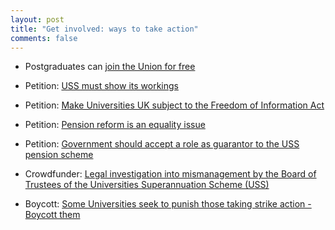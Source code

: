 ```yaml
---
layout: post
title: "Get involved: ways to take action"
comments: false
---
```


* Postgraduates can [join the Union for free](https://www.ucu.org.uk/)

* Petition: [USS must show its workings](https://you.38degrees.org.uk/petitions/uss-must-show-its-workings)

* Petition: [Make Universities UK subject to the Freedom of Information Act](https://petition.parliament.uk/petitions/214119)

* Petition: [Pension reform is an equality issue](https://platform.organise.org.uk/campaigns/open-letter-to-equality-challenge-unit)

* Petition: [Government should accept a role as guarantor to the USS pension scheme](https://petition.parliament.uk/petitions/214210)

* Crowdfunder: [Legal investigation into mismanagement by the Board of Trustees of the Universities Superannuation Scheme (USS)](https://www.crowdjustice.com/case/fightforpensions/)

* Boycott: [Some Universities seek to punish those taking strike action - Boycott them](https://ucustrike.wordpress.com/academic-boycott-list)